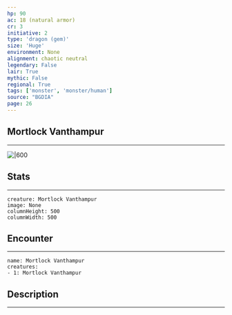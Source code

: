```yaml
---
hp: 90
ac: 18 (natural armor)
cr: 3
initiative: 2
type: 'dragon (gem)'    
size: 'Huge'
environment: None
alignment: chaotic neutral
legendary: False
lair: True
mythic: False
regional: True
tags: ['monster', 'monster/human']
source: "BGDIA"
page: 26
---
```


## Mortlock Vanthampur
---

![|600](D:/Program%20Files/5e.tools/img/bestiary/BGDIA/Mortlock%20Vanthampur.jpg)

## Stats
---

```statblock
creature: Mortlock Vanthampur
image: None
columnHeight: 500
columnWidth: 500
```

## Encounter
---

```encounter-table
name: Mortlock Vanthampur
creatures:
- 1: Mortlock Vanthampur
```

## Description
---




